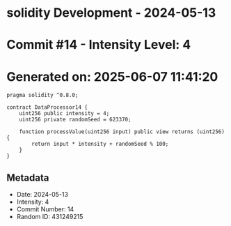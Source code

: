 ﻿# solidity Development - 2024-05-13
# Commit #14 - Intensity Level: 4
# Generated on: 2025-06-07 11:41:20
```solidity
pragma solidity ^0.8.0;

contract DataProcessor14 {
    uint256 public intensity = 4;
    uint256 private randomSeed = 623370;

    function processValue(uint256 input) public view returns (uint256) {
        return input * intensity + randomSeed % 100;
    }
}
```
## Metadata
- Date: 2024-05-13
- Intensity: 4
- Commit Number: 14
- Random ID: 431249215
